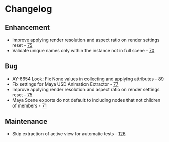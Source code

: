 # Changelog

## Enhancement

* Improve applying render resolution and aspect ratio on render settings reset - [75](https://github.com/ynput/ayon-maya/pull/75)
* Validate unique names only within the instance not in full scene - [70](https://github.com/ynput/ayon-maya/pull/70)

## Bug

* AY-6654 Look: Fix None values in collecting and applying attributes - [89](https://github.com/ynput/ayon-maya/pull/89)
* Fix settings for Maya USD Animation Extractor - [77](https://github.com/ynput/ayon-maya/pull/77)
* Improve applying render resolution and aspect ratio on render settings reset - [75](https://github.com/ynput/ayon-maya/pull/75)
* Maya Scene exports do not default to including nodes that not children of members - [71](https://github.com/ynput/ayon-maya/pull/71)

## Maintenance

* Skip extraction of active view for automatic tests - [126](https://github.com/ynput/ayon-maya/pull/126)
